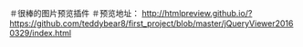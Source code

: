 ＃很棒的图片预览插件
＃预览地址：  http://htmlpreview.github.io/?https://github.com/teddybear8/first_project/blob/master/jQueryViewer20160329/index.html
